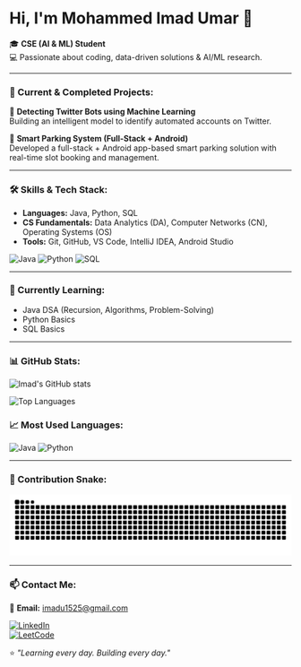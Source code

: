 # Hi, I'm Mohammed Imad Umar 👋

🎓 **CSE (AI & ML) Student**  
💻 Passionate about coding, data-driven solutions & AI/ML research.

---

### 🔭 Current & Completed Projects:
🚀 **Detecting Twitter Bots using Machine Learning**  
Building an intelligent model to identify automated accounts on Twitter.

📱 **Smart Parking System (Full-Stack + Android)**  
Developed a full-stack + Android app-based smart parking solution with real-time slot booking and management.

---

### 🛠️ Skills & Tech Stack:
- **Languages:** Java, Python, SQL  
- **CS Fundamentals:** Data Analytics (DA), Computer Networks (CN), Operating Systems (OS)  
- **Tools:** Git, GitHub, VS Code, IntelliJ IDEA, Android Studio

![Java](https://img.shields.io/badge/Code-Java-orange?style=flat-square&logo=java)
![Python](https://img.shields.io/badge/Code-Python-blue?style=flat-square&logo=python)
![SQL](https://img.shields.io/badge/Database-MySQL-lightblue?style=flat-square&logo=mysql)

---

### 🌱 Currently Learning:
- Java DSA (Recursion, Algorithms, Problem-Solving)  
- Python Basics  
- SQL Basics

---

### 📊 GitHub Stats:
![Imad's GitHub stats](https://github-readme-stats.vercel.app/api?username=mohammed-imad-umar&show_icons=true&theme=tokyonight)

![Top Languages](https://github-readme-stats.vercel.app/api/top-langs/?username=mohammed-imad-umar&layout=compact&theme=tokyonight)

### 📈 Most Used Languages:
![Java](https://img.shields.io/badge/Java-99%25-orange?style=for-the-badge&logo=java)
![Python](https://img.shields.io/badge/Python-88%25-blue?style=for-the-badge&logo=python)




---

### 🐍 Contribution Snake:
![snake gif](https://raw.githubusercontent.com/mohammed-imad-umar/mohammed-imad-umar/output/github-contribution-grid-snake.svg)


---

### 📫 Contact Me:
📧 **Email:** [imadu1525@gmail.com](mailto:imadu1525@gmail.com)  

[![LinkedIn](https://img.shields.io/badge/LinkedIn-Connect-blue?style=flat-square&logo=linkedin)](https://www.linkedin.com/in/mohammed-imad-umar/)  
[![LeetCode](https://img.shields.io/badge/LeetCode-Profile-orange?style=flat-square&logo=leetcode)](https://leetcode.com/mohammed_imad_umar/)

⭐ *"Learning every day. Building every day."*
